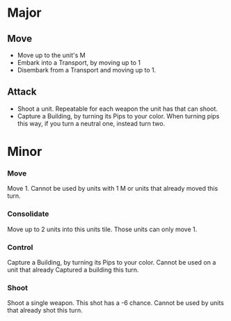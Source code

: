 # Major

## Move
- Move up to the unit's M
- Embark into a Transport, by moving up to 1
- Disembark from a Transport and moving up to 1.

## Attack
- Shoot a unit. Repeatable for each weapon the unit has that can shoot.
- Capture a Building, by turning its Pips to your color. When turning pips this way, if you turn a neutral one, instead turn two.


# Minor
### Move
Move 1. Cannot be used by units with 1 M or units that already moved this turn.

### Consolidate
Move up to 2 units into this units tile. Those units can only move 1.

### Control
Capture a Building, by turning its Pips to your color. Cannot be used on a unit that already Captured a building this turn.

### Shoot
Shoot a single weapon. This shot has a -6 chance. Cannot be used by units that already shot this turn.